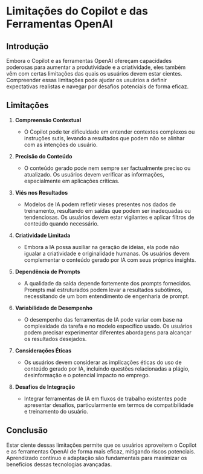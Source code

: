 # Limitações do Copilot e das Ferramentas OpenAI

## Introdução
Embora o Copilot e as ferramentas OpenAI ofereçam capacidades poderosas para aumentar a produtividade e a criatividade, eles também vêm com certas limitações das quais os usuários devem estar cientes. Compreender essas limitações pode ajudar os usuários a definir expectativas realistas e navegar por desafios potenciais de forma eficaz.

## Limitações

1.  **Compreensão Contextual**
    *   O Copilot pode ter dificuldade em entender contextos complexos ou instruções sutis, levando a resultados que podem não se alinhar com as intenções do usuário.

2.  **Precisão do Conteúdo**
    *   O conteúdo gerado pode nem sempre ser factualmente preciso ou atualizado. Os usuários devem verificar as informações, especialmente em aplicações críticas.

3.  **Viés nos Resultados**
    *   Modelos de IA podem refletir vieses presentes nos dados de treinamento, resultando em saídas que podem ser inadequadas ou tendenciosas. Os usuários devem estar vigilantes e aplicar filtros de conteúdo quando necessário.

4.  **Criatividade Limitada**
    *   Embora a IA possa auxiliar na geração de ideias, ela pode não igualar a criatividade e originalidade humanas. Os usuários devem complementar o conteúdo gerado por IA com seus próprios insights.

5.  **Dependência de Prompts**
    *   A qualidade da saída depende fortemente dos prompts fornecidos. Prompts mal estruturados podem levar a resultados subótimos, necessitando de um bom entendimento de engenharia de prompt.

6.  **Variabilidade de Desempenho**
    *   O desempenho das ferramentas de IA pode variar com base na complexidade da tarefa e no modelo específico usado. Os usuários podem precisar experimentar diferentes abordagens para alcançar os resultados desejados.

7.  **Considerações Éticas**
    *   Os usuários devem considerar as implicações éticas do uso de conteúdo gerado por IA, incluindo questões relacionadas a plágio, desinformação e o potencial impacto no emprego.

8.  **Desafios de Integração**
    *   Integrar ferramentas de IA em fluxos de trabalho existentes pode apresentar desafios, particularmente em termos de compatibilidade e treinamento do usuário.

## Conclusão
Estar ciente dessas limitações permite que os usuários aproveitem o Copilot e as ferramentas OpenAI de forma mais eficaz, mitigando riscos potenciais. Aprendizado contínuo e adaptação são fundamentais para maximizar os benefícios dessas tecnologias avançadas.